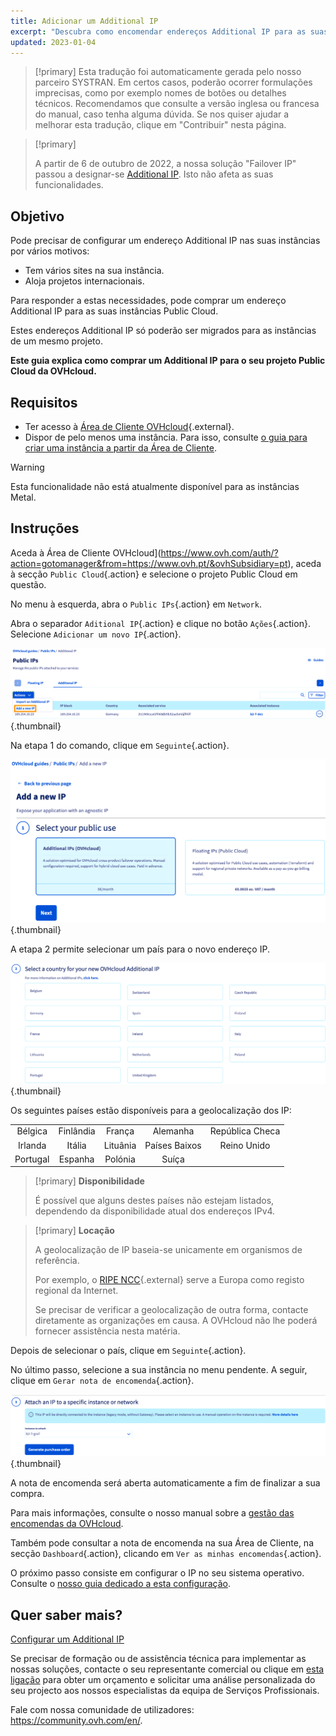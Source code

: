 ```yaml
---
title: Adicionar um Additional IP
excerpt: "Descubra como encomendar endereços Additional IP para as suas instâncias"
updated: 2023-01-04
---
```


> [!primary]
> Esta tradução foi automaticamente gerada pelo nosso parceiro SYSTRAN. Em certos casos, poderão ocorrer formulações imprecisas, como por exemplo nomes de botões ou detalhes técnicos. Recomendamos que consulte a versão inglesa ou francesa do manual, caso tenha alguma dúvida. Se nos quiser ajudar a melhorar esta tradução, clique em "Contribuir" nesta página.
>

> [!primary]
>
> A partir de 6 de outubro de 2022, a nossa solução "Failover IP" passou a designar-se [Additional IP](https://www.ovhcloud.com/pt/network/additional-ip/). Isto não afeta as suas funcionalidades.
>

## Objetivo

Pode precisar de configurar um endereço Additional IP nas suas instâncias por vários motivos:

- Tem vários sites na sua instância.
- Aloja projetos internacionais.

Para responder a estas necessidades, pode comprar um endereço Additional IP para as suas instâncias Public Cloud.

Estes endereços Additional IP só poderão ser migrados para as instâncias de um mesmo projeto.

**Este guia explica como comprar um Additional IP para o seu projeto Public Cloud da OVHcloud.**

## Requisitos

- Ter acesso à [Área de Cliente OVHcloud](https://www.ovh.com/auth/?action=gotomanager&from=https://www.ovh.pt/&ovhSubsidiary=pt){.external}.
- Dispor de pelo menos uma instância. Para isso, consulte [o guia para criar uma instância a partir da Área de Cliente](/pages/platform/public-cloud/public-cloud-first-steps#3o-passo-criacao-de-uma-instancia).

> [!warning]
> Esta funcionalidade não está atualmente disponível para as instâncias Metal.
>

## Instruções

Aceda à Área de Cliente OVHcloud](https://www.ovh.com/auth/?action=gotomanager&from=https://www.ovh.pt/&ovhSubsidiary=pt), aceda à secção `Public Cloud`{.action} e selecione o projeto Public Cloud em questão.

No menu à esquerda, abra o `Public IPs`{.action} em `Network`.

Abra o separador `Aditional IP`{.action} e clique no botão `Ações`{.action}. Selecione `Adicionar um novo IP`{.action}.

![Adicionar IP](images/buyaddIP_01.png){.thumbnail}

Na etapa 1 do comando, clique em `Seguinte`{.action}.

![Adicionar IP](images/buyaddIP_02.png){.thumbnail}

A etapa 2 permite selecionar um país para o novo endereço IP.

![Adicionar IP](images/buyaddIP_03.png){.thumbnail}

Os seguintes países estão disponíveis para a geolocalização dos IP:

|          |          |          |           |                |
|:--------:|:--------:|:--------:|:---------:|:--------------:|
| Bélgica  | Finlândia  | França   | Alemanha   | República Checa |
| Irlanda  |  Itália   | Lituânia | Países Baixos | Reino Unido    |
| Portugal |  Espanha   |  Polónia |  Suíça |                 |

> [!primary] **Disponibilidade**
> 
> É possível que alguns destes países não estejam listados, dependendo da disponibilidade atual dos endereços IPv4.
> 

> [!primary] **Locação**
>
> A geolocalização de IP baseia-se unicamente em organismos de referência.
> 
> Por exemplo, o [RIPE NCC](https://www.ripe.net/){.external} serve a Europa como registo regional da Internet.
>
> Se precisar de verificar a geolocalização de outra forma, contacte diretamente as organizações em causa. A OVHcloud não lhe poderá fornecer assistência nesta matéria.

Depois de selecionar o país, clique em `Seguinte`{.action}.

No último passo, selecione a sua instância no menu pendente. A seguir, clique em `Gerar nota de encomenda`{.action}.

![Adicionar IP](images/buyaddIP_04.png){.thumbnail}

A nota de encomenda será aberta automaticamente a fim de finalizar a sua compra.

Para mais informações, consulte o nosso manual sobre a [gestão das encomendas da OVHcloud](/pages/account_and_service_management/managing_billing_payments_and_services/managing_ovh_orders).

Também pode consultar a nota de encomenda na sua Área de Cliente, na secção `Dashboard`{.action}, clicando em `Ver as minhas encomendas`{.action}.

O próximo passo consiste em configurar o IP no seu sistema operativo. Consulte o [nosso guia dedicado a esta configuração](/pages/public_cloud/public_cloud_network_services/getting-started-04-configure-additional-ip-to-instance).

## Quer saber mais?

[Configurar um Additional IP](/pages/public_cloud/public_cloud_network_services/getting-started-04-configure-additional-ip-to-instance)

Se precisar de formação ou de assistência técnica para implementar as nossas soluções, contacte o seu representante comercial ou clique em [esta ligação](https://www.ovhcloud.com/pt/professional-services/) para obter um orçamento e solicitar uma análise personalizada do seu projecto aos nossos especialistas da equipa de Serviços Profissionais.

Fale com nossa comunidade de utilizadores: <https://community.ovh.com/en/>.